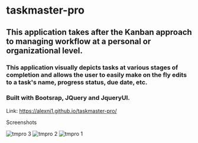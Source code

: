 # taskmaster-pro

## This application takes after the Kanban approach to managing workflow at a personal or organizational level. 

### This application visually depicts tasks at various stages of completion and allows the user to easily make on the fly edits to a task's name, progress status, due date, etc.

### Built with Bootsrap, JQuery and JqueryUI.

Link: https://alexnj1.github.io/taskmaster-pro/

Screenshots

![tmpro 3](https://user-images.githubusercontent.com/93218601/153678740-3947e6c1-1d91-4f93-ad14-61c9fa4e1b56.png)
![tmpro 2](https://user-images.githubusercontent.com/93218601/153678741-52dd4676-6c80-409d-8b20-f4a3821d9d9b.png)
![tmpro 1](https://user-images.githubusercontent.com/93218601/153678742-db75e6e4-9940-4faa-b8e5-2ab482732d40.png)


